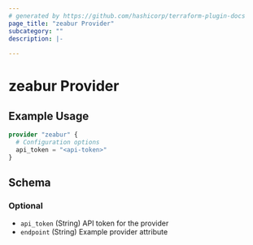 ```yaml
---
# generated by https://github.com/hashicorp/terraform-plugin-docs
page_title: "zeabur Provider"
subcategory: ""
description: |-
  
---
```


# zeabur Provider



## Example Usage

```terraform
provider "zeabur" {
  # Configuration options
  api_token = "<api-token>"
}
```

<!-- schema generated by tfplugindocs -->
## Schema

### Optional

- `api_token` (String) API token for the provider
- `endpoint` (String) Example provider attribute
